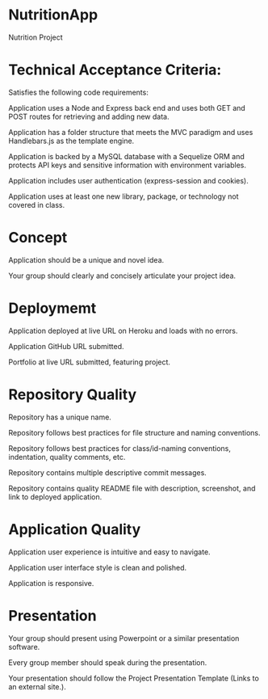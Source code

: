 # NutritionApp
Nutrition Project

# Technical Acceptance Criteria:

Satisfies the following code requirements:

Application uses a Node and Express back end and uses both GET and POST routes for retrieving and adding new data.

Application has a folder structure that meets the MVC paradigm and uses Handlebars.js as the template engine.

Application is backed by a MySQL database with a Sequelize ORM and protects API keys and sensitive information with environment variables.

Application includes user authentication (express-session and cookies).

Application uses at least one new library, package, or technology not covered in class.

# Concept

Application should be a unique and novel idea.

Your group should clearly and concisely articulate your project idea.

# Deploymemt

Application deployed at live URL on Heroku and loads with no errors.

Application GitHub URL submitted.

Portfolio at live URL submitted, featuring project.

# Repository Quality

Repository has a unique name.

Repository follows best practices for file structure and naming conventions.

Repository follows best practices for class/id-naming conventions, indentation, quality comments, etc.

Repository contains multiple descriptive commit messages.

Repository contains quality README file with description, screenshot, and link to deployed application.

# Application Quality

Application user experience is intuitive and easy to navigate.

Application user interface style is clean and polished.

Application is responsive.

# Presentation

Your group should present using Powerpoint or a similar presentation software.

Every group member should speak during the presentation.

Your presentation should follow the Project Presentation Template (Links to an external site.).


